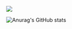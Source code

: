 <img src="https://capsule-render.vercel.app/api?type=wave&color=gradient&height=300&section=header&text=ohamin26&fontSize=60" />
<br>

![Anurag's GitHub stats](https://github-readme-stats.vercel.app/api?username=ohamin26&show_icons=true&theme=synthwave)
